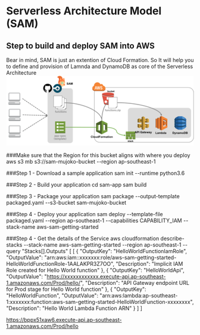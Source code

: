# Serverless Architecture Model (SAM)
## Step to build and deploy SAM into AWS
Bear in mind, SAM is just an extention of Cloud Formation. So It will help you to define and provision of Lamnda and DynamoDB as core of the Serverless Architecture
![See the SAM](SAM.png)


###Make sure that the Region for this bucket aligns with where you deploy
aws s3 mb s3://sam-mujoko-bucket --region ap-southeast-1

###Step 1 - Download a sample application
sam init --runtime python3.6

###Step 2 - Build your application
cd sam-app
sam build

###Step 3 - Package your application
sam package --output-template packaged.yaml --s3-bucket sam-mujoko-bucket

###Step 4 - Deploy your application
sam deploy --template-file packaged.yaml --region ap-southeast-1
 --capabilities CAPABILITY_IAM --stack-name aws-sam-getting-started

###Step 4 - Get the details of the Service
aws cloudformation describe-stacks --stack-name aws-sam-getting-started --region ap-southeast-1 --query "Stacks[].Outputs"
[
    [
        {
            "OutputKey": "HelloWorldFunctionIamRole",
            "OutputValue": "arn:aws:iam::xxxxxxx:role/aws-sam-getting-started-HelloWorldFunctionRole-1AALAKPR3Z7OO",
            "Description": "Implicit IAM Role created for Hello World function"
        },
        {
            "OutputKey": "HelloWorldApi",
            "OutputValue": "https://xxxxxxxxxxxx.execute-api.ap-southeast-1.amazonaws.com/Prod/hello/",
            "Description": "API Gateway endpoint URL for Prod stage for Hello World function"
        },
        {
            "OutputKey": "HelloWorldFunction",
            "OutputValue": "arn:aws:lambda:ap-southeast-1:xxxxxxx:function:aws-sam-getting-started-HelloWorldFunction-xxxxxxxx",
            "Description": "Hello World Lambda Function ARN"
        }
    ]
]


https://bppx51xaw6.execute-api.ap-southeast-1.amazonaws.com/Prod/hello
